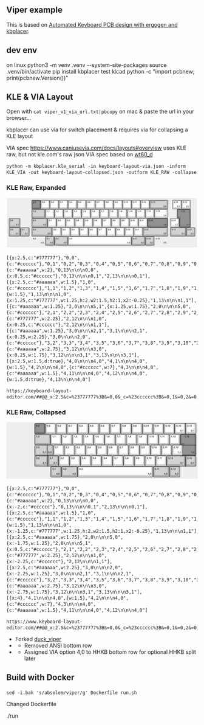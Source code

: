 ## Viper example

This is based on [Automated Keyboard PCB design with ergogen and kbplacer](https://github.com/adamws/kicad-kbplacer/tree/master/examples/absolem-ergogen).

## dev env

on linux
python3 -m venv .venv --system-site-packages
source .venv/bin/activate
pip install kbplacer
test kicad
python -c "import pcbnew; print(pcbnew.Version())"


## KLE & VIA Layout

Open with `cat viper_v1_via_url.txt|pbcopy` on mac & paste the url in your browser...

kbplacer can use via for switch placement & requires via for collapsing a KLE layout

VIA spec https://www.caniusevia.com/docs/layouts#overview uses KLE raw, but not kle.com's raw json
VIA spec based on [wt60_d](https://github.com/the-via/keyboards/blob/9da730d66a00c3ca1b9b9ac7e7078fc221432501/v3/wilba_tech/wt60_d/wt60_d.json#L9)

```
python -m kbplacer.kle_serial -in keyboard-layout-via.json -inform KLE_VIA -out keyboard-layout-collapsed.json -outform KLE_RAW -collapse
```

### KLE Raw, Expanded

![alt text](./expanded.png "expanded")

```
[{x:2.5,c:"#777777"},"0,0",{c:"#cccccc"},"0,1","0,2","0,3","0,4","0,5","0,6","0,7","0,8","0,9","0,10","0,11","0,12",{c:"#aaaaaa",w:2},"0,13\n\n\n0,0",{x:0.5,c:"#cccccc"},"0,13\n\n\n0,1","2,13\n\n\n0,1"],
[{x:2.5,c:"#aaaaaa",w:1.5},"1,0",{c:"#cccccc"},"1,1","1,2","1,3","1,4","1,5","1,6","1,7","1,8","1,9","1,10","1,11","1,12",{w:1.5},"1,13\n\n\n1,0",{x:1.25,c:"#777777",w:1.25,h:2,w2:1.5,h2:1,x2:-0.25},"1,13\n\n\n1,1"],
[{c:"#aaaaaa",w:1.25},"2,0\n\n\n5,1",{x:1.25,w:1.75},"2,0\n\n\n5,0",{c:"#cccccc"},"2,1","2,2","2,3","2,4","2,5","2,6","2,7","2,8","2,9","2,10","2,11",{c:"#777777",w:2.25},"2,12\n\n\n1,0",{x:0.25,c:"#cccccc"},"2,12\n\n\n1,1"],
[{c:"#aaaaaa",w:1.25},"3,0\n\n\n2,1","3,1\n\n\n2,1",{x:0.25,w:2.25},"3,0\n\n\n2,0",{c:"#cccccc"},"3,2","3,3","3,4","3,5","3,6","3,7","3,8","3,9","3,10","3,11",{c:"#aaaaaa",w:2.75},"3,12\n\n\n3,0",{x:0.25,w:1.75},"3,12\n\n\n3,1","3,13\n\n\n3,1"],
[{x:2.5,w:1.5,d:true},"4,0\n\n\n4,0","4,1\n\n\n4,0",{w:1.5},"4,2\n\n\n4,0",{c:"#cccccc",w:7},"4,3\n\n\n4,0",{c:"#aaaaaa",w:1.5},"4,11\n\n\n4,0","4,12\n\n\n4,0",{w:1.5,d:true},"4,13\n\n\n4,0"]
```
```
https://keyboard-layout-editor.com/##@@_x:2.5&c=%23777777%3B&=0,0&_c=%23cccccc%3B&=0,1&=0,2&=0,3&=0,4&=0,5&=0,6&=0,7&=0,8&=0,9&=0,10&=0,11&=0,12&_c=%23aaaaaa&w:2%3B&=0,13%0A%0A%0A0,0&_x:0.5&c=%23cccccc%3B&=0,13%0A%0A%0A0,1&=2,13%0A%0A%0A0,1%3B&@_x:2.5&c=%23aaaaaa&w:1.5%3B&=1,0&_c=%23cccccc%3B&=1,1&=1,2&=1,3&=1,4&=1,5&=1,6&=1,7&=1,8&=1,9&=1,10&=1,11&=1,12&_w:1.5%3B&=1,13%0A%0A%0A1,0&_x:1.25&c=%23777777&w:1.25&h:2&w2:1.5&h2:1&x2:-0.25%3B&=1,13%0A%0A%0A1,1%3B&@_c=%23aaaaaa&w:1.25%3B&=2,0%0A%0A%0A5,1&_x:1.25&w:1.75%3B&=2,0%0A%0A%0A5,0&_c=%23cccccc%3B&=2,1&=2,2&=2,3&=2,4&=2,5&=2,6&=2,7&=2,8&=2,9&=2,10&=2,11&_c=%23777777&w:2.25%3B&=2,12%0A%0A%0A1,0&_x:0.25&c=%23cccccc%3B&=2,12%0A%0A%0A1,1%3B&@_c=%23aaaaaa&w:1.25%3B&=3,0%0A%0A%0A2,1&=3,1%0A%0A%0A2,1&_x:0.25&w:2.25%3B&=3,0%0A%0A%0A2,0&_c=%23cccccc%3B&=3,2&=3,3&=3,4&=3,5&=3,6&=3,7&=3,8&=3,9&=3,10&=3,11&_c=%23aaaaaa&w:2.75%3B&=3,12%0A%0A%0A3,0&_x:0.25&w:1.75%3B&=3,12%0A%0A%0A3,1&=3,13%0A%0A%0A3,1%3B&@_x:2.5&w:1.5&d:true%3B&=4,0%0A%0A%0A4,0&=4,1%0A%0A%0A4,0&_w:1.5%3B&=4,2%0A%0A%0A4,0&_c=%23cccccc&w:7%3B&=4,3%0A%0A%0A4,0&_c=%23aaaaaa&w:1.5%3B&=4,11%0A%0A%0A4,0&=4,12%0A%0A%0A4,0&_w:1.5&d:true%3B&=4,13%0A%0A%0A4,0
```

### KLE Raw, Collapsed

![alt text](./collapsed.png "collapsed")

```
[{x:2.5,c:"#777777"},"0,0",{c:"#cccccc"},"0,1","0,2","0,3","0,4","0,5","0,6","0,7","0,8","0,9","0,10","0,11","0,12",{c:"#aaaaaa",w:2},"0,13\n\n\n0,0",{x:-2,c:"#cccccc"},"0,13\n\n\n0,1","2,13\n\n\n0,1"],
[{x:2.5,c:"#aaaaaa",w:1.5},"1,0",{c:"#cccccc"},"1,1","1,2","1,3","1,4","1,5","1,6","1,7","1,8","1,9","1,10","1,11","1,12",{w:1.5},"1,13\n\n\n1,0",{x:-1.25,c:"#777777",w:1.25,h:2,w2:1.5,h2:1,x2:-0.25},"1,13\n\n\n1,1"],
[{x:2.5,c:"#aaaaaa",w:1.75},"2,0\n\n\n5,0",{x:-1.75,w:1.25},"2,0\n\n\n5,1",{x:0.5,c:"#cccccc"},"2,1","2,2","2,3","2,4","2,5","2,6","2,7","2,8","2,9","2,10","2,11",{c:"#777777",w:2.25},"2,12\n\n\n1,0",{x:-2.25,c:"#cccccc"},"2,12\n\n\n1,1"],
[{x:2.5,c:"#aaaaaa",w:2.25},"3,0\n\n\n2,0",{x:-2.25,w:1.25},"3,0\n\n\n2,1","3,1\n\n\n2,1",{c:"#cccccc"},"3,2","3,3","3,4","3,5","3,6","3,7","3,8","3,9","3,10","3,11",{c:"#aaaaaa",w:2.75},"3,12\n\n\n3,0",{x:-2.75,w:1.75},"3,12\n\n\n3,1","3,13\n\n\n3,1"],
[{x:4},"4,1\n\n\n4,0",{w:1.5},"4,2\n\n\n4,0",{c:"#cccccc",w:7},"4,3\n\n\n4,0",{c:"#aaaaaa",w:1.5},"4,11\n\n\n4,0","4,12\n\n\n4,0"]
```

```
https://www.keyboard-layout-editor.com/##@@_x:2.5&c=%23777777%3B&=0,0&_c=%23cccccc%3B&=0,1&=0,2&=0,3&=0,4&=0,5&=0,6&=0,7&=0,8&=0,9&=0,10&=0,11&=0,12&_c=%23aaaaaa&w:2%3B&=0,13%0A%0A%0A0,0&_x:-2&c=%23cccccc%3B&=0,13%0A%0A%0A0,1&=2,13%0A%0A%0A0,1%3B&@_x:2.5&c=%23aaaaaa&w:1.5%3B&=1,0&_c=%23cccccc%3B&=1,1&=1,2&=1,3&=1,4&=1,5&=1,6&=1,7&=1,8&=1,9&=1,10&=1,11&=1,12&_w:1.5%3B&=1,13%0A%0A%0A1,0&_x:-1.25&c=%23777777&w:1.25&h:2&w2:1.5&h2:1&x2:-0.25%3B&=1,13%0A%0A%0A1,1%3B&@_x:2.5&c=%23aaaaaa&w:1.75%3B&=2,0%0A%0A%0A5,0&_x:-1.75&w:1.25%3B&=2,0%0A%0A%0A5,1&_x:0.5&c=%23cccccc%3B&=2,1&=2,2&=2,3&=2,4&=2,5&=2,6&=2,7&=2,8&=2,9&=2,10&=2,11&_c=%23777777&w:2.25%3B&=2,12%0A%0A%0A1,0&_x:-2.25&c=%23cccccc%3B&=2,12%0A%0A%0A1,1%3B&@_x:2.5&c=%23aaaaaa&w:2.25%3B&=3,0%0A%0A%0A2,0&_x:-2.25&w:1.25%3B&=3,0%0A%0A%0A2,1&=3,1%0A%0A%0A2,1&_c=%23cccccc%3B&=3,2&=3,3&=3,4&=3,5&=3,6&=3,7&=3,8&=3,9&=3,10&=3,11&_c=%23aaaaaa&w:2.75%3B&=3,12%0A%0A%0A3,0&_x:-2.75&w:1.75%3B&=3,12%0A%0A%0A3,1&=3,13%0A%0A%0A3,1%3B&@_x:4%3B&=4,1%0A%0A%0A4,0&_w:1.5%3B&=4,2%0A%0A%0A4,0&_c=%23cccccc&w:7%3B&=4,3%0A%0A%0A4,0&_c=%23aaaaaa&w:1.5%3B&=4,11%0A%0A%0A4,0&=4,12%0A%0A%0A4,0
```

- Forked [duck_viper](https://adamws.github.io/keyboard-pcbs/#duck-eagle_viper-v2-eagle_viper)
- - Removed ANSI bottom row
- - Assigned VIA option 4,0 to HHKB bottom row for optional HHKB split later

## Build with Docker

`sed -i.bak 's/absolem/viper/g' Dockerfile run.sh`

Changed Dockerfile

./run

